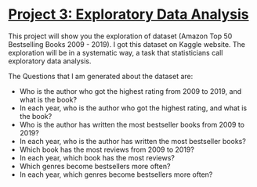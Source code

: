 
# [Project 3: Exploratory Data Analysis](https://colab.research.google.com/drive/1NmV1YoA23D8wCj7lzXablK9G-LwnvzJk?usp=sharing) 
This project will show you the exploration of dataset (Amazon Top 50 Bestselling Books 2009 - 2019). I got this dataset on Kaggle website. The exploration will be in a systematic way, a task that statisticians call exploratory data analysis.

The Questions that I am generated about the dataset are:
- Who is the author who got the highest rating from 2009 to 2019, and what is the book?
- In each year, who is the author who got the highest rating, and what is the book?
- Who is the author has written the most bestseller books from 2009 to 2019?
- In each year, who is the author has written the most bestseller books?
- Which book has the most reviews from 2009 to 2019?
- In each year, which book has the most reviews?
- Which genres become bestsellers more often?
- In each year, which genres become bestsellers more often?
